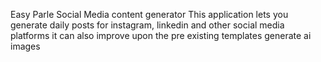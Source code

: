 Easy Parle Social Media content generator
This application lets you generate daily posts for instagram, linkedin and other social media platforms
it can also improve upon the pre existing templates 
generate ai images 
